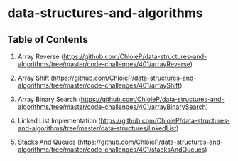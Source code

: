 # data-structures-and-algorithms

## Table of Contents
1. Array Reverse (https://github.com/ChloieP/data-structures-and-algorithms/tree/master/code-challenges/401/arrayReverse)

2. Array Shift (https://github.com/ChloieP/data-structures-and-algorithms/tree/master/code-challenges/401/arrayShift)

3. Array Binary Search (https://github.com/ChloieP/data-structures-and-algorithms/tree/master/code-challenges/401/arrayBinarySearch)

4. Linked List Implementation (https://github.com/ChloieP/data-structures-and-algorithms/tree/master/data-structures/linkedList)

5. Stacks And Queues (https://github.com/ChloieP/data-structures-and-algorithms/tree/master/code-challenges/401/stacksAndQueues)
